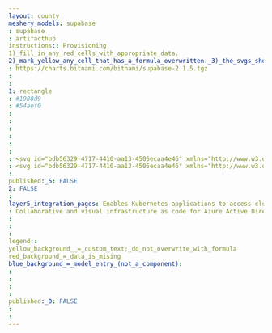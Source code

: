 ```yaml
---
layout: county 
meshery_models: supabase
: supabase
: artifacthub
instructions:: Provisioning
1)_fill_in_any_red_cells_with_appropriate_data.
2)_mark_yellow_any_cell_that_has_a_formula_overwritten._3)_the_svgs_shouldn't_have_xml_header_they_are_added_programmatically_through_workflows: Security & Compliance
: https://charts.bitnami.com/bitnami/supabase-2.1.5.tgz
: 
: 
1: rectangle
: #1988d9
: #54aef0
: 
: 
: 
: 
: 
: 
: <svg id="bdb56329-4717-4410-aa13-4505ecaa4e46" xmlns="http://www.w3.org/2000/svg" width="18" height="18" viewBox="0 0 18 18"><defs><linearGradient id="ba2610c3-a45a-4e7e-a0c0-285cfd7e005d" x1="13.25" y1="13.02" x2="8.62" y2="4.25" gradientUnits="userSpaceOnUse"><stop offset="0" stop-color="#1988d9" /><stop offset="0.9" stop-color="#54aef0" /></linearGradient><linearGradient id="bd8f618b-4f2f-4cb7-aff0-2fd2d211326d" x1="11.26" y1="10.47" x2="14.46" y2="15.99" gradientUnits="userSpaceOnUse"><stop offset="0.1" stop-color="#54aef0" /><stop offset="0.29" stop-color="#4fabee" /><stop offset="0.51" stop-color="#41a2e9" /><stop offset="0.74" stop-color="#2a93e0" /><stop offset="0.88" stop-color="#1988d9" /></linearGradient></defs><title>Icon-identity-221</title><polygon points="1.01 10.19 8.93 15.33 16.99 10.17 18 11.35 8.93 17.19 0 11.35 1.01 10.19" fill="#50e6ff" /><polygon points="1.61 9.53 8.93 0.81 16.4 9.54 8.93 14.26 1.61 9.53" fill="#fff" /><polygon points="8.93 0.81 8.93 14.26 1.61 9.53 8.93 0.81" fill="#50e6ff" /><polygon points="8.93 0.81 8.93 14.26 16.4 9.54 8.93 0.81" fill="url(#ba2610c3-a45a-4e7e-a0c0-285cfd7e005d)" /><polygon points="8.93 7.76 16.4 9.54 8.93 14.26 8.93 7.76" fill="#53b1e0" /><polygon points="8.93 14.26 1.61 9.53 8.93 7.76 8.93 14.26" fill="#9cebff" /><polygon points="8.93 17.19 18 11.35 16.99 10.17 8.93 15.33 8.93 17.19" fill="url(#bd8f618b-4f2f-4cb7-aff0-2fd2d211326d)" /></svg>
: <svg id="bdb56329-4717-4410-aa13-4505ecaa4e46" xmlns="http://www.w3.org/2000/svg" width="18" height="18" viewBox="0 0 18 18"> <defs> <linearGradient id="ba2610c3-a45a-4e7e-a0c0-285cfd7e005d" x1="13.25" y1="13.02" x2="8.62" y2="4.25" gradientUnits="userSpaceOnUse"> <stop offset="0" stop-color="#FFF" /> <stop offset="0.9" stop-color="#FFF" /> </linearGradient> <linearGradient id="bd8f618b-4f2f-4cb7-aff0-2fd2d211326d" x1="11.26" y1="10.47" x2="14.46" y2="15.99" gradientUnits="userSpaceOnUse"> <stop offset="0.1" stop-color="#FFF" /> <stop offset="0.29" stop-color="#FFF" /> <stop offset="0.51" stop-color="#FFF" /> <stop offset="0.74" stop-color="#FFF" /> <stop offset="0.88" stop-color="#FFF" /> </linearGradient> </defs> <title>Icon-identity-221</title> <polygon points="1.01 10.19 8.93 15.33 16.99 10.17 18 11.35 8.93 17.19 0 11.35 1.01 10.19" fill="#FFF" /> <polygon points="1.61 9.53 8.93 0.81 16.4 9.54 8.93 14.26 1.61 9.53" fill="#fff" /> <polygon points="8.93 0.81 8.93 14.26 1.61 9.53 8.93 0.81" fill="#FFF" /> <polygon points="8.93 0.81 8.93 14.26 16.4 9.54 8.93 0.81" fill="url(#ba2610c3-a45a-4e7e-a0c0-285cfd7e005d)" /> <polygon points="8.93 7.76 16.4 9.54 8.93 14.26 8.93 7.76" fill="#FFF" /> <polygon points="8.93 14.26 1.61 9.53 8.93 7.76 8.93 14.26" fill="#FFF" /> <polygon points="8.93 17.19 18 11.35 16.99 10.17 8.93 15.33 8.93 17.19" fill="url(#bd8f618b-4f2f-4cb7-aff0-2fd2d211326d)" /> </svg>
: 
published:_5: FALSE
2: FALSE
: 
layer5_integration_pages: Enables Kubernetes applications to access cloud resources securely with Azure Active Directory (AAD).
: Collaborative and visual infrastructure as code for Azure Active Directory (AAD)
: 
: 
: 
legend:: 
yellow_background__=_custom_text;_do_not_overwrite_with_formula
red_background_=_data_is_mising
blue_background_=_model_entry_(not_a_component): 
: 
: 
: 
: 
published:_0: FALSE
: 
: 
---
```

